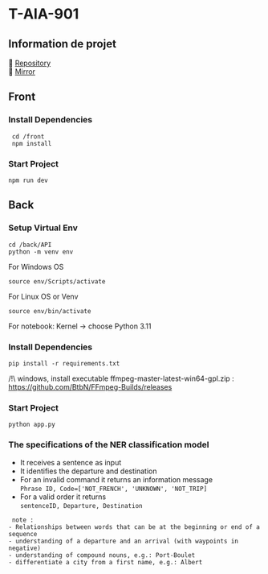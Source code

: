 # T-AIA-901

## Information de projet

📁 [Repository](https://github.com/MetalBrackets/T-AIA-901-new)  
📁 [Mirror](https://github.com/EpitechMscProPromo2025/T-AIA-901-NAN_3)

## Front

### Install Dependencies

```
 cd /front
 npm install
```

### Start Project

```
npm run dev
```

## Back

### Setup Virtual Env

```
cd /back/API
python -m venv env
```
For Windows OS
```
source env/Scripts/activate
```
For Linux OS or Venv
```
source env/bin/activate
```

For notebook: Kernel -> choose Python 3.11

### Install Dependencies

```
pip install -r requirements.txt
```

/!\ windows, install executable ffmpeg-master-latest-win64-gpl.zip
: https://github.com/BtbN/FFmpeg-Builds/releases

### Start Project

```
python app.py
```

### The specifications of the NER classification model

- It receives a sentence as input
- It identifies the departure and destination
- For an invalid command it returns an information message  
  `Phrase ID, Code=['NOT_FRENCH', 'UNKNOWN', 'NOT_TRIP]`
- For a valid order it returns  
   `sentenceID, Departure, Destination`

```
 note :
- Relationships between words that can be at the beginning or end of a sequence
- understanding of a departure and an arrival (with waypoints in negative)
- understanding of compound nouns, e.g.: Port-Boulet
- differentiate a city from a first name, e.g.: Albert
```
